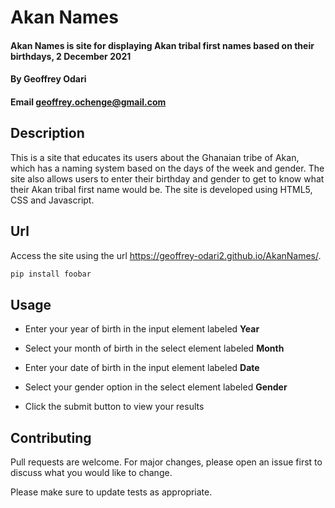 # Akan Names

#### Akan Names is site for displaying Akan tribal first names based on their birthdays, 2 December 2021
#### By **Geoffrey Odari**
#### Email **geoffrey.ochenge@gmail.com**

## Description
This is a site  that educates its users about the Ghanaian tribe of Akan, which has a naming system based on the days of the week and gender. 
The site also allows users to enter their birthday and gender to get to know what their Akan tribal first name would be.  The site is developed using HTML5, CSS and Javascript.

## Url

Access the site using the url https://geoffrey-odari2.github.io/AkanNames/.

```bash
pip install foobar
```

## Usage

- Enter your year of birth in the input element labeled **Year**

- Select your month of birth in the select element labeled **Month**

- Enter your date of birth in the input element labeled **Date**

- Select your gender option in the select element labeled **Gender**

- Click the submit button to view your results

## Contributing
Pull requests are welcome. For major changes, please open an issue first to discuss what you would like to change.

Please make sure to update tests as appropriate.

